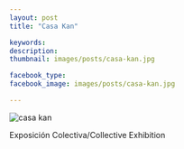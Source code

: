 ```yaml
---
layout: post
title: "Casa Kan"

keywords: 
description: 
thumbnail: images/posts/casa-kan.jpg

facebook_type: 
facebook_image: images/posts/casa-kan.jpg

---
```


![casa kan](https://github.com/boonil/boonil.com/blob/gh-pages/images/posts/casa-kan.jpg?raw=true)

Exposición Colectiva/Collective Exhibition

